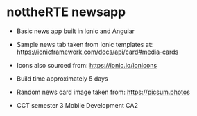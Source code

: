 # nottheRTE newsapp
- Basic news app built in Ionic and Angular
- Sample news tab taken from Ionic templates at: https://ionicframework.com/docs/api/card#media-cards
- Icons also sourced from: https://ionic.io/ionicons
- Build time approximately 5 days
- Random news card image taken from: https://picsum.photos

- CCT semester 3 Mobile Development CA2
